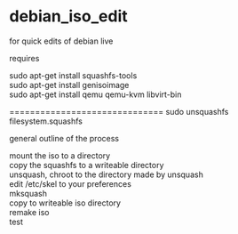 # debian_iso_edit
for quick edits of debian live

requires  

sudo apt-get install squashfs-tools   
sudo apt-get install genisoimage  
sudo apt-get install qemu qemu-kvm libvirt-bin  

==============================
sudo unsquashfs filesystem.squashfs


general outline of the process  

mount the iso to a directory   
copy the squashfs to a writeable directory  
unsquash, chroot to the directory made by unsquash  
edit /etc/skel to your preferences   
mksquash   
copy to writeable iso directory  
remake iso   
test  


